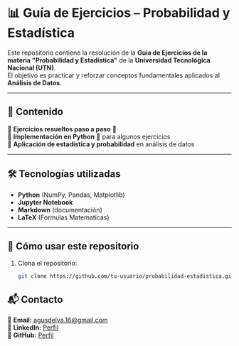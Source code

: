 # 📊 Guía de Ejercicios – Probabilidad y Estadística  

Este repositorio contiene la resolución de la **Guía de Ejercicios de la materia "Probabilidad y Estadística"** de la **Universidad Tecnológica Nacional (UTN)**.  
El objetivo es practicar y reforzar conceptos fundamentales aplicados al **Análisis de Datos**.  

---

## 📌 Contenido  
🔹 **Ejercicios resueltos paso a paso** 📖  
🔹 **Implementación en Python** 🐍 para algunos ejercicios  
🔹 **Aplicación de estadística y probabilidad** en análisis de datos  

---

## 🛠 Tecnologías utilizadas  
- **Python** (NumPy, Pandas, Matplotlib)  
- **Jupyter Notebook**  
- **Markdown** (documentación)
- **LaTeX** (Formulas Matematicas)  

---

## 🚀 Cómo usar este repositorio  
1. Clona el repositorio:  
   ```bash
   git clone https://github.com/tu-usuario/probabilidad-estadistica.git

## 📬 Contacto
  📧 **Email:** agusdelva.16@gmail.com  
  🔗 **LinkedIn:** [Perfil](https://www.linkedin.com/in/agusdelva/)  
  🔗 **GitHub:** [Perfil](https://github.com/agusdelva)  
